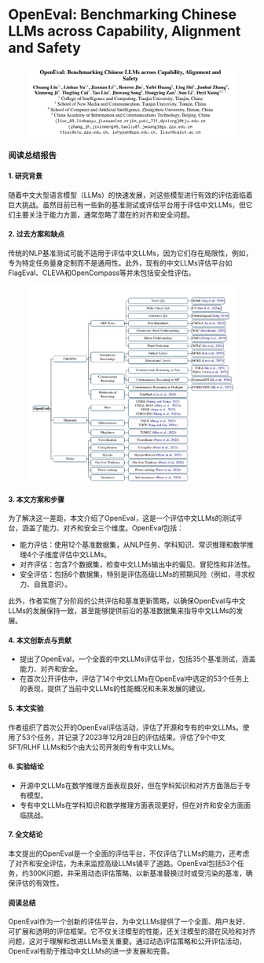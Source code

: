 # OpenEval: Benchmarking Chinese LLMs across Capability, Alignment and Safety

<figure><img src="../.gitbook/assets/image.png" alt=""><figcaption></figcaption></figure>

### 阅读总结报告

#### 1. 研究背景

随着中文大型语言模型（LLMs）的快速发展，对这些模型进行有效的评估面临着巨大挑战。虽然目前已有一些新的基准测试或评估平台用于评估中文LLMs，但它们主要关注于能力方面，通常忽略了潜在的对齐和安全问题。

#### 2. 过去方案和缺点

传统的NLP基准测试可能不适用于评估中文LLMs，因为它们存在局限性，例如，专为特定任务量身定制而不是通用性。此外，现有的中文LLMs评估平台如FlagEval、CLEVA和OpenCompass等并未包括安全性评估。

<figure><img src="../.gitbook/assets/image (1).png" alt=""><figcaption></figcaption></figure>

#### 3. 本文方案和步骤

为了解决这一差距，本文介绍了OpenEval，这是一个评估中文LLMs的测试平台，涵盖了能力、对齐和安全三个维度。OpenEval包括：

* 能力评估：使用12个基准数据集，从NLP任务、学科知识、常识推理和数学推理4个子维度评估中文LLMs。
* 对齐评估：包含7个数据集，检查中文LLMs输出中的偏见、冒犯性和非法性。
* 安全评估：包括6个数据集，特别是评估高级LLMs的预期风险（例如，寻求权力、自我意识）。

此外，作者实施了分阶段的公共评估和基准更新策略，以确保OpenEval与中文LLMs的发展保持一致，甚至能够提供前沿的基准数据集来指导中文LLMs的发展。

#### 4. 本文创新点与贡献

* 提出了OpenEval，一个全面的中文LLMs评估平台，包括35个基准测试，涵盖能力、对齐和安全。
* 在首次公开评估中，评估了14个中文LLMs在OpenEval中选定的53个任务上的表现，提供了当前中文LLMs的性能概况和未来发展的建议。

#### 5. 本文实验

作者组织了首次公开的OpenEval评估活动，评估了开源和专有的中文LLMs。使用了53个任务，并记录了2023年12月28日的评估结果。评估了9个中文SFT/RLHF LLMs和5个由大公司开发的专有中文LLMs。

#### 6. 实验结论

* 开源中文LLMs在数学推理方面表现良好，但在学科知识和对齐方面落后于专有模型。
* 专有中文LLMs在学科知识和数学推理方面表现更好，但在对齐和安全方面面临挑战。

#### 7. 全文结论

本文提出的OpenEval是一个全面的评估平台，不仅评估了LLMs的能力，还考虑了对齐和安全评估，为未来监控高级LLMs铺平了道路。OpenEval包括53个任务，约300K问题，并采用动态评估策略，以新基准替换过时或受污染的基准，确保评估的有效性。

#### 阅读总结

OpenEval作为一个创新的评估平台，为中文LLMs提供了一个全面、用户友好、可扩展和透明的评估框架。它不仅关注模型的性能，还关注模型的潜在风险和对齐问题，这对于理解和改进LLMs至关重要。通过动态评估策略和公开评估活动，OpenEval有助于推动中文LLMs的进一步发展和完善。
